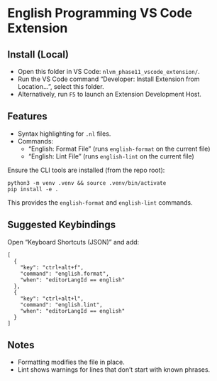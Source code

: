 # English Programming VS Code Extension

## Install (Local)
- Open this folder in VS Code: `nlvm_phase11_vscode_extension/`.
- Run the VS Code command “Developer: Install Extension from Location…”, select this folder.
- Alternatively, run `F5` to launch an Extension Development Host.

## Features
- Syntax highlighting for `.nl` files.
- Commands:
  - “English: Format File” (runs `english-format` on the current file)
  - “English: Lint File” (runs `english-lint` on the current file)

Ensure the CLI tools are installed (from the repo root):
```
python3 -m venv .venv && source .venv/bin/activate
pip install -e .
```
This provides the `english-format` and `english-lint` commands.

## Suggested Keybindings
Open “Keyboard Shortcuts (JSON)” and add:
```
[
  {
    "key": "ctrl+alt+f",
    "command": "english.format",
    "when": "editorLangId == english"
  },
  {
    "key": "ctrl+alt+l",
    "command": "english.lint",
    "when": "editorLangId == english"
  }
]
```

## Notes
- Formatting modifies the file in place.
- Lint shows warnings for lines that don’t start with known phrases.


